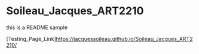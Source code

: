 # Soileau_Jacques_ART2210

this is a README sample


[Testing_Page_Link]https://jacquessoileau.github.io/Soileau_Jacques_ART2210/

